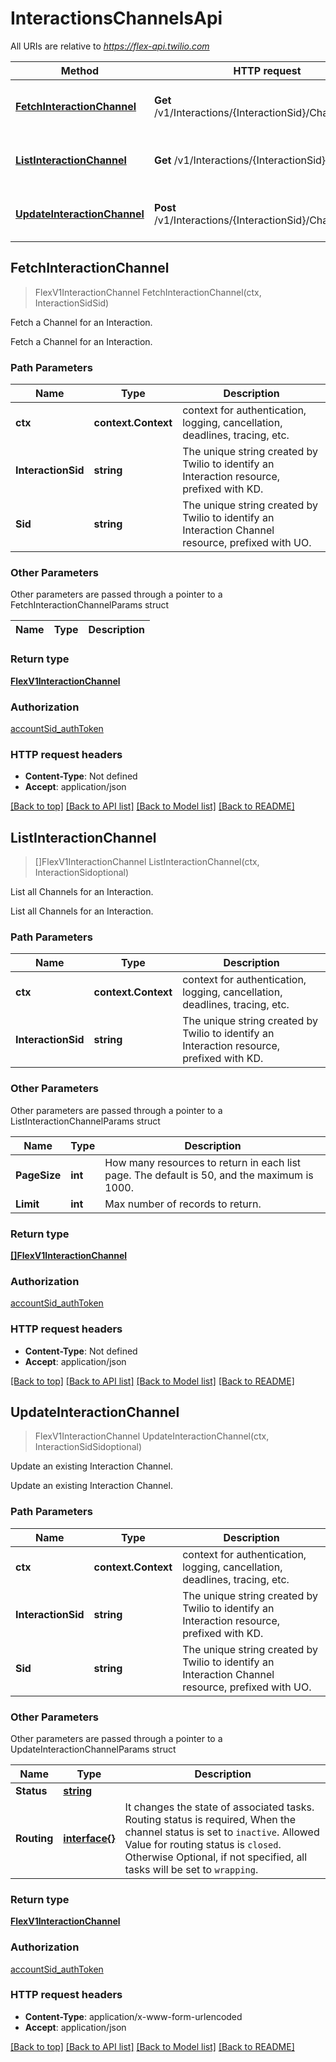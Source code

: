 # InteractionsChannelsApi

All URIs are relative to *https://flex-api.twilio.com*

Method | HTTP request | Description
------------- | ------------- | -------------
[**FetchInteractionChannel**](InteractionsChannelsApi.md#FetchInteractionChannel) | **Get** /v1/Interactions/{InteractionSid}/Channels/{Sid} | Fetch a Channel for an Interaction.
[**ListInteractionChannel**](InteractionsChannelsApi.md#ListInteractionChannel) | **Get** /v1/Interactions/{InteractionSid}/Channels | List all Channels for an Interaction.
[**UpdateInteractionChannel**](InteractionsChannelsApi.md#UpdateInteractionChannel) | **Post** /v1/Interactions/{InteractionSid}/Channels/{Sid} | Update an existing Interaction Channel.



## FetchInteractionChannel

> FlexV1InteractionChannel FetchInteractionChannel(ctx, InteractionSidSid)

Fetch a Channel for an Interaction.

Fetch a Channel for an Interaction.

### Path Parameters


Name | Type | Description
------------- | ------------- | -------------
**ctx** | **context.Context** | context for authentication, logging, cancellation, deadlines, tracing, etc.
**InteractionSid** | **string** | The unique string created by Twilio to identify an Interaction resource, prefixed with KD.
**Sid** | **string** | The unique string created by Twilio to identify an Interaction Channel resource, prefixed with UO.

### Other Parameters

Other parameters are passed through a pointer to a FetchInteractionChannelParams struct


Name | Type | Description
------------- | ------------- | -------------

### Return type

[**FlexV1InteractionChannel**](FlexV1InteractionChannel.md)

### Authorization

[accountSid_authToken](../README.md#accountSid_authToken)

### HTTP request headers

- **Content-Type**: Not defined
- **Accept**: application/json

[[Back to top]](#) [[Back to API list]](../README.md#documentation-for-api-endpoints)
[[Back to Model list]](../README.md#documentation-for-models)
[[Back to README]](../README.md)


## ListInteractionChannel

> []FlexV1InteractionChannel ListInteractionChannel(ctx, InteractionSidoptional)

List all Channels for an Interaction.

List all Channels for an Interaction.

### Path Parameters


Name | Type | Description
------------- | ------------- | -------------
**ctx** | **context.Context** | context for authentication, logging, cancellation, deadlines, tracing, etc.
**InteractionSid** | **string** | The unique string created by Twilio to identify an Interaction resource, prefixed with KD.

### Other Parameters

Other parameters are passed through a pointer to a ListInteractionChannelParams struct


Name | Type | Description
------------- | ------------- | -------------
**PageSize** | **int** | How many resources to return in each list page. The default is 50, and the maximum is 1000.
**Limit** | **int** | Max number of records to return.

### Return type

[**[]FlexV1InteractionChannel**](FlexV1InteractionChannel.md)

### Authorization

[accountSid_authToken](../README.md#accountSid_authToken)

### HTTP request headers

- **Content-Type**: Not defined
- **Accept**: application/json

[[Back to top]](#) [[Back to API list]](../README.md#documentation-for-api-endpoints)
[[Back to Model list]](../README.md#documentation-for-models)
[[Back to README]](../README.md)


## UpdateInteractionChannel

> FlexV1InteractionChannel UpdateInteractionChannel(ctx, InteractionSidSidoptional)

Update an existing Interaction Channel.

Update an existing Interaction Channel.

### Path Parameters


Name | Type | Description
------------- | ------------- | -------------
**ctx** | **context.Context** | context for authentication, logging, cancellation, deadlines, tracing, etc.
**InteractionSid** | **string** | The unique string created by Twilio to identify an Interaction resource, prefixed with KD.
**Sid** | **string** | The unique string created by Twilio to identify an Interaction Channel resource, prefixed with UO.

### Other Parameters

Other parameters are passed through a pointer to a UpdateInteractionChannelParams struct


Name | Type | Description
------------- | ------------- | -------------
**Status** | [**string**](string.md) | 
**Routing** | [**interface{}**](interface{}.md) | It changes the state of associated tasks. Routing status is required, When the channel status is set to `inactive`. Allowed Value for routing status is `closed`. Otherwise Optional, if not specified, all tasks will be set to `wrapping`.

### Return type

[**FlexV1InteractionChannel**](FlexV1InteractionChannel.md)

### Authorization

[accountSid_authToken](../README.md#accountSid_authToken)

### HTTP request headers

- **Content-Type**: application/x-www-form-urlencoded
- **Accept**: application/json

[[Back to top]](#) [[Back to API list]](../README.md#documentation-for-api-endpoints)
[[Back to Model list]](../README.md#documentation-for-models)
[[Back to README]](../README.md)


